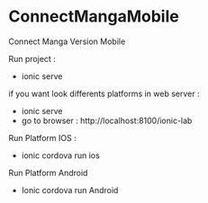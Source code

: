 # ConnectMangaMobile
Connect Manga Version Mobile

Run project :
- ionic serve

if you want look differents platforms in web server :
 - ionic serve
 - go to browser : http://localhost:8100/ionic-lab

Run Platform IOS :
- ionic cordova run ios

Run Platform Android
- Ionic cordova run Android
